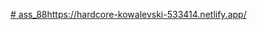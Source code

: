 [# ass_88](https://hardcore-kowalevski-533414.netlify.app/)https://hardcore-kowalevski-533414.netlify.app/
